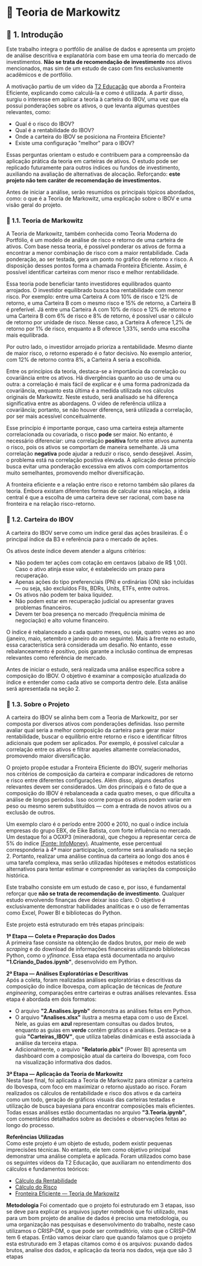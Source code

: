 # 📘 Teoria de Markowitz

## 📂 1. Introdução

Este trabalho integra o portfólio de análise de dados e apresenta um projeto de análise descritiva e explanatória com base em uma teoria do mercado de investimentos. **Não se trata de recomendação de investimento** nos ativos mencionados, mas sim de um estudo de caso com fins exclusivamente acadêmicos e de portfólio.

A motivação partiu de um vídeo da [T2 Educação](https://www.youtube.com/watch?v=i5WCpU07_yo&) que aborda a Fronteira Eficiente, explicando como calculá-la e como é utilizada. A partir disso, surgiu o interesse em aplicar a teoria à carteira do IBOV, uma vez que ela possui ponderações sobre os ativos, o que levanta algumas questões relevantes, como:

- Qual é o risco do IBOV?  
- Qual é a rentabilidade do IBOV?  
- Onde a carteira do IBOV se posiciona na Fronteira Eficiente?  
- Existe uma configuração "melhor" para o IBOV?

Essas perguntas orientam o estudo e contribuem para a compreensão da aplicação prática da teoria em carteiras de ativos. O estudo pode ser replicado futuramente para outros índices ou fundos de investimento, auxiliando na avaliação de alternativas de alocação. Reforçando: **este projeto não tem caráter de recomendação de investimentos.**

Antes de iniciar a análise, serão resumidos os principais tópicos abordados, como: o que é a Teoria de Markowitz, uma explicação sobre o IBOV e uma visão geral do projeto.

### 📌 1.1. Teoria de Markowitz

A Teoria de Markowitz, também conhecida como Teoria Moderna do Portfólio, é um modelo de análise de risco e retorno de uma carteira de ativos. Com base nessa teoria, é possível ponderar os ativos de forma a encontrar a menor combinação de risco com a maior rentabilidade. Cada ponderação, ao ser testada, gera um ponto no gráfico de retorno x risco. A disposição desses pontos forma a chamada Fronteira Eficiente. Assim, é possível identificar carteiras com menor risco e melhor rentabilidade.

Essa teoria pode beneficiar tanto investidores equilibrados quanto arrojados. O investidor equilibrado busca boa rentabilidade com menor risco. Por exemplo: entre uma Carteira A com 10% de risco e 12% de retorno, e uma Carteira B com o mesmo risco e 15% de retorno, a Carteira B é preferível. Já entre uma Carteira A com 10% de risco e 12% de retorno e uma Carteira B com 6% de risco e 8% de retorno, é possível usar o cálculo de retorno por unidade de risco. Nesse caso, a Carteira A oferece 1,2% de retorno por 1% de risco, enquanto a B oferece 1,33%, sendo uma escolha mais equilibrada.

Por outro lado, o investidor arrojado prioriza a rentabilidade. Mesmo diante de maior risco, o retorno esperado é o fator decisivo. No exemplo anterior, com 12% de retorno contra 8%, a Carteira A seria a escolhida.

Entre os princípios da teoria, destaca-se a importância da correlação ou covariância entre os ativos. Há divergências quanto ao uso de uma ou outra: a correlação é mais fácil de explicar e é uma forma padronizada da covariância, enquanto esta última é a medida utilizada nos cálculos originais de Markowitz. Neste estudo, será analisado se há diferença significativa entre as abordagens. O vídeo de referência utiliza a covariância; portanto, se não houver diferença, será utilizada a correlação, por ser mais acessível conceitualmente.

Esse princípio é importante porque, caso uma carteira esteja altamente correlacionada ou covariada, o risco **pode** ser maior. No entanto, é necessário diferenciar: uma correlação **positiva** forte entre ativos aumenta o risco, pois os ativos se comportam de maneira semelhante. Já uma correlação **negativa** pode ajudar a reduzir o risco, sendo desejável. Assim, o problema está na correlação positiva elevada. A aplicação desse princípio busca evitar uma ponderação excessiva em ativos com comportamentos muito semelhantes, promovendo melhor diversificação.

A fronteira eficiente e a relação entre risco e retorno também são pilares da teoria. Embora existam diferentes formas de calcular essa relação, a ideia central é que a escolha de uma carteira deve ser racional, com base na fronteira e na relação risco-retorno.

### 📌 1.2. Carteira do IBOV

A carteira do IBOV serve como um índice geral das ações brasileiras. É o principal índice da B3 e referência para o mercado de ações.

Os ativos deste índice devem atender a alguns critérios:

- Não podem ter ações com cotação em centavos (abaixo de R$ 1,00). Caso o ativo atinja esse valor, é estabelecido um prazo para recuperação.  
- Apenas ações do tipo preferenciais (PN) e ordinárias (ON) são incluídas — ou seja, são excluídos FIIs, BDRs, Units, ETFs, entre outros.  
- Os ativos não podem ter baixa liquidez.  
- Não podem estar em recuperação judicial ou apresentar graves problemas financeiros.  
- Devem ter boa presença no mercado (frequência mínima de negociação) e alto volume financeiro.

O índice é rebalanceado a cada quatro meses, ou seja, quatro vezes ao ano (janeiro, maio, setembro e janeiro do ano seguinte). Mais à frente no estudo, essa característica será considerada um desafio. No entanto, esse rebalanceamento é positivo, pois garante a inclusão contínua de empresas relevantes como referência de mercado.

Antes de iniciar o estudo, será realizada uma análise específica sobre a composição do IBOV. O objetivo é examinar a composição atualizada do índice e entender como cada ativo se comporta dentro dele. Esta análise será apresentada na seção 2.

### 📌 1.3. Sobre o Projeto

A carteira do IBOV se alinha bem com a Teoria de Markowitz, por ser composta por diversos ativos com ponderações definidas. Isso permite avaliar qual seria a melhor composição da carteira para gerar maior rentabilidade, buscar o equilíbrio entre retorno e risco e identificar filtros adicionais que podem ser aplicados. Por exemplo, é possível calcular a correlação entre os ativos e filtrar aqueles altamente correlacionados, promovendo maior diversificação.

O projeto propõe estudar a Fronteira Eficiente do IBOV, sugerir melhorias nos critérios de composição da carteira e comparar indicadores de retorno e risco entre diferentes configurações. Além disso, alguns desafios relevantes devem ser considerados. Um dos principais é o fato de que a composição do IBOV é rebalanceada a cada quatro meses, o que dificulta a análise de longos períodos. Isso ocorre porque os ativos podem variar em peso ou mesmo serem substituídos — com a entrada de novos ativos ou a exclusão de outros. 

Um exemplo claro é o período entre 2000 e 2010, no qual o índice incluía empresas do grupo EBX, de Eike Batista, com forte influência no mercado. Um destaque foi a OGXP3 (mineradora), que chegou a representar cerca de 5% do índice [(Fonte: InfoMoney)](https://www.infomoney.com.br/mercados/como-o-investidor-deve-interpretar-as-mudancas-na-composicao-do-ibovespa). Atualmente, esse percentual corresponderia à 4ª maior participação, conforme será analisado na seção 2. Portanto, realizar uma análise contínua da carteira ao longo dos anos é uma tarefa complexa, mas serão utilizadas hipóteses e métodos estatísticos alternativos para tentar estimar e compreender as variações da composição histórica.

Este trabalho consiste em um estudo de caso e, por isso, é fundamental reforçar que **não se trata de recomendação de investimento**. Qualquer estudo envolvendo finanças deve deixar isso claro. O objetivo é exclusivamente demonstrar habilidades analíticas e o uso de ferramentas como Excel, Power BI e bibliotecas do Python.

Este projeto está estruturado em três etapas principais:

**1ª Etapa — Coleta e Preparação dos Dados**  
A primeira fase consiste na obtenção de dados brutos, por meio de *web scraping* e do download de informações financeiras utilizando bibliotecas Python, como o *yfinance*. Essa etapa está documentada no arquivo **"1.Criando_Dados.ipynb"**, desenvolvido em Python.  

**2ª Etapa — Análises Exploratórias e Descritivas**  
Após a coleta, foram realizadas análises exploratórias e descritivas da composição do índice Ibovespa, com aplicação de técnicas de *feature engineering*, comparações entre carteiras e outras análises relevantes. Essa etapa é abordada em dois formatos:  
- O arquivo **"2.Analises.ipynb"** demonstra as análises feitas em Python.  
- O arquivo **"Analises.xlsx"** ilustra a mesma etapa com o uso de Excel. Nele, as guias em **azul** representam consultas ou dados brutos, enquanto as guias em **verde** contêm gráficos e análises. Destaca-se a guia **"Carteiras_IBOV"**, que utiliza tabelas dinâmicas e está associada à análise da terceira etapa.  
- Adicionalmente, o arquivo **"Relatorio.pbix"** (Power BI) apresenta um dashboard com a composição atual da carteira do Ibovespa, com foco na visualização informativa dos dados.

**3ª Etapa — Aplicação da Teoria de Markowitz**  
Nesta fase final, foi aplicada a Teoria de Markowitz para otimizar a carteira do Ibovespa, com foco em maximizar o retorno ajustado ao risco. Foram realizados os cálculos de rentabilidade e risco dos ativos e da carteira como um todo, geração de gráficos visuais das carteiras testadas e utilização de busca bayesiana para encontrar composições mais eficientes. Todas essas análises estão documentadas no arquivo **"3.Teoria.ipynb"**, com comentários detalhados sobre as decisões e observações feitas ao longo do processo.

**Referências Utilizadas**  
Como este projeto é um objeto de estudo, podem existir pequenas imprecisões técnicas. No entanto, ele tem como objetivo principal demonstrar uma análise completa e aplicada. Foram utilizados como base os seguintes vídeos da T2 Educação, que auxiliaram no entendimento dos cálculos e fundamentos teóricos:

- [Cálculo da Rentabilidade](https://www.youtube.com/watch?v=rHZu7BbgtNc)  
- [Cálculo do Risco](https://www.youtube.com/watch?v=7t7-vMYp7Vo)  
- [Fronteira Eficiente — Teoria de Markowitz](https://www.youtube.com/watch?v=i5WCpU07_yo)


**Metodologia**
Foi comentado que o projeto foi estruturado em 3 etapas, isso se deve para explicar os arquivos jupyter notebook que foi utilizado, mas para um bom projeto de analise de dados é preciso uma metodologia, ou uma organização nas pesquisas e desenvolvimento do trabalho, neste caso utilizamos o CRISP-DM, o que pode ser contraditório, visto que o CRISP-DM tem 6 etapas. Então vamos deixar claro que quando falamos que o projeto esta estruturado em 3 etapas citamos como é os arquivos: puxando dados brutos, analise dos dados, e aplicação da teoria nos dados, veja que são 3 etapas
